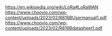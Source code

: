 https://en.wikipedia.org/wiki/LoRa#LoRaWAN
https://www.choovio.com/wp-content/uploads/2023/02/R816BUsermanual1.pdf
https://www.choovio.com/wp-content/uploads/2023/02/R816Bdatasheet1.pdf
